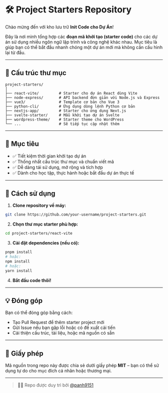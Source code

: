 
# 🛠️ Project Starters Repository

Chào mừng đến với kho lưu trữ **Init Code cho Dự Án**!

Đây là nơi mình tổng hợp các **đoạn mã khởi tạo (starter code)** cho các dự án sử dụng nhiều ngôn ngữ lập trình và công nghệ khác nhau. Mục tiêu là giúp bạn có thể bắt đầu nhanh chóng một dự án mới mà không cần cấu hình lại từ đầu.

---

## 📁 Cấu trúc thư mục

```
project-starters/
│
├── react-vite/         # Starter cho dự án React dùng Vite
├── node-express/       # API backend đơn giản với Node.js và Express
├── vue3/               # Template cơ bản cho Vue 3
├── python-cli/         # Ứng dụng dòng lệnh Python cơ bản
├── nextjs-app/         # Starter cho ứng dụng Next.js
├── svelte-starter/     # Mẫu khởi tạo dự án Svelte
├── wordpress-theme/    # Starter theme cho WordPress
└── ...                 # Sẽ tiếp tục cập nhật thêm
```

---

## 🎯 Mục tiêu

- ✅ Tiết kiệm thời gian khởi tạo dự án
- ✅ Thống nhất cấu trúc thư mục và chuẩn viết mã
- ✅ Dễ dàng tái sử dụng, mở rộng và tích hợp
- ✅ Dành cho học tập, thực hành hoặc bắt đầu dự án thực tế

---

## 🚀 Cách sử dụng

1. **Clone repository về máy:**

```bash
git clone https://github.com/your-username/project-starters.git
```

2. **Chọn thư mục starter phù hợp:**

```bash
cd project-starters/react-vite
```

3. **Cài đặt dependencies (nếu có):**

```bash
pnpm install
# hoặc:
npm install
# hoặc:
yarn install
```

4. **Bắt đầu code thôi!**

---

## 💡 Đóng góp

Bạn có thể đóng góp bằng cách:

- Tạo Pull Request để thêm starter project mới
- Gửi Issue nếu bạn gặp lỗi hoặc có đề xuất cải tiến
- Cải thiện cấu trúc, tài liệu, hoặc mã nguồn có sẵn

---

## 📜 Giấy phép

Mã nguồn trong repo này được chia sẻ dưới giấy phép **MIT** – bạn có thể sử dụng tự do cho mục đích cá nhân hoặc thương mại.

---

> 🧑‍💻 Repo được duy trì bởi [@panh9151](https://github.com/panh9151)
